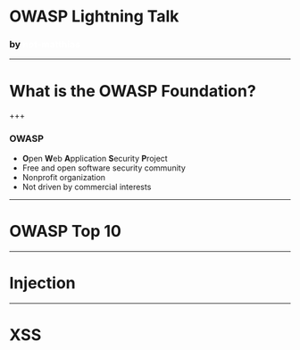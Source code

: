 
[//]: # (Topics:)
[//]: # (What is OWASP?)
[//]: # (OWASP Top 10)
[//]: # (Injection)
[//]: # (XSS)



# OWASP Lightning Talk
### by <a href="https://github.com/not-matthias" style="text-decoration:none; color: white">not-matthias</a>

---

# What is the OWASP Foundation?

+++ 

### OWASP

- **O**pen **W**eb **A**pplication **S**ecurity **P**roject
- Free and open software security community
- Nonprofit organization
- Not driven by commercial interests

--- 

# OWASP Top 10



--- 

# Injection



--- 

# XSS


